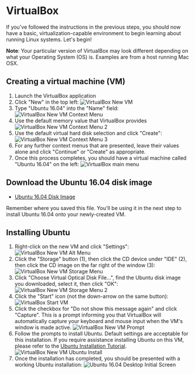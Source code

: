 # VirtualBox
If you've followed the instructions in the previous steps, you should now have a basic, virtualization-capable environment to begin learning about running Linux systems.  Let's begin!

**Note**: Your particular version of VirtualBox may look different depending on what your Operating System (OS) is.  Examples are from a host running Mac OSX.

## Creating a virtual machine (VM)
1. Launch the VirtualBox application
1. Click "New" in the top left: ![VirtualBox New VM](images/4a.png)
1. Type "Ubuntu 16.04" into the "Name" field: ![VirtualBox New VM Context Menu](images/4b.png)
1. Use the default memory value that VirtualBox provides ![VirtualBox New VM Context Menu 2](images/4c.png)
1. Use the default virtual hard disk selection and click "Create": ![VirtualBox New VM Context Menu 3](images/4d.png)
1. For any further context menus that are presented, leave their values alone and click "Continue" or "Create" as appropriate.
1. Once this process completes, you should have a virtual machine called "Ubuntu 16.04" on the left: ![VirtualBox main menu](images/4e.png)

## Download the Ubuntu 16.04 disk image
* [Ubuntu 16.04 Disk Image](https://www.ubuntu.com/download/desktop/thank-you?version=16.04.3&architecture=amd64)

Remember where you saved this file.  You'll be using it in the next step to install Ubuntu 16.04 onto your newly-created VM.

## Installing Ubuntu
1. Right-click on the new VM and click "Settings": ![VirtualBox New VM Alt Menu](images/4f.png)
1. Click the "Storage" button (1), then click the CD device under "IDE" (2), then click the CD image on the far right of the window (3): ![VirtualBox New VM Storage Menu](images/4g.png)
1. Click "Choose Virtual Optical Disk File...", find the Ubuntu disk image you downloaded, select it, then click "OK":
![VirtualBox New VM Storage Menu 2](images/4h.png)
1. Click the "Start" icon (not the down-arrow on the same button): ![VirtualBox Start VM](images/4i.png)
1. Click the checkbox for "Do not show this message again" and click "Capture". This is a prompt informing you that VirtualBox will automatically capture your keyboard and mouse input when the VM's window is made active. ![VirtualBox New VM Prompt](images/4j.png)
1. Follow the prompts to install Ubuntu.  Default settings are acceptable for this installation.  If you require assistance installing Ubuntu on this VM, please refer to the [Ubuntu Installation Tutorial](https://tutorials.ubuntu.com/tutorial/tutorial-install-ubuntu-desktop#4). ![VirtualBox New VM Ubuntu Install](images/4k.png)
1. Once the installation has completed, you should be presented with a working Ubuntu installation: ![Ubuntu 16.04 Desktop Initial Screen](images/4l.png)
